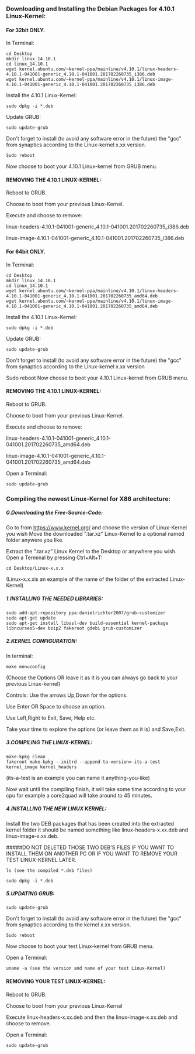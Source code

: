 ### Downloading and Installing the Debian Packages for 4.10.1 Linux-Kernel:

#### For 32bit ONLY.

In Terminal:

```
cd Desktop
mkdir linux_14.10.1
cd linux_14.10.1
wget kernel.ubuntu.com/~kernel-ppa/mainline/v4.10.1/linux-headers-4.10.1-041001-generic_4.10.1-041001.201702260735_i386.deb
wget kernel.ubuntu.com/~kernel-ppa/mainline/v4.10.1/linux-image-4.10.1-041001-generic_4.10.1-041001.201702260735_i386.deb
```

Install the 4.10.1 Linux-Kernel:

```
sudo dpkg -i *.deb
```

Update GRUB:

```
sudo update-grub
```

Don't forget to install (to avoid any software error in the future) the "gcc" from synaptics according to the Linux-kernel x.xx version.

```
Sudo reboot
```

Now choose to boot your 4.10.1 Linux-kernel from GRUB menu.

#### REMOVING THE 4.10.1 LINUX-KERNEL:

Reboot to GRUB.

Choose to boot from your previous Linux-Kernel.

Execute and choose to remove:

linux-headers-4.10.1-041001-generic_4.10.1-041001.201702260735_i386.deb

linux-image-4.10.1-041001-generic_4.10.1-041001.201702260735_i386.deb

#### For 64bit ONLY.

In Terminal:

```
cd Desktop
mkdir linux_14.10.1
cd linux_14.10.1
wget kernel.ubuntu.com/~kernel-ppa/mainline/v4.10.1/linux-headers-4.10.1-041001-generic_4.10.1-041001.201702260735_amd64.deb
wget kernel.ubuntu.com/~kernel-ppa/mainline/v4.10.1/linux-image-4.10.1-041001-generic_4.10.1-041001.201702260735_amd64.deb
```

Install the 4.10.1 Linux-Kernel:

```
sudo dpkg -i *.deb
```

Update GRUB:

```
sudo update-grub
```

Don't forget to install (to avoid any software error in the future) the "gcc" from synaptics according to the Linux-kernel x.xx version

Sudo reboot Now choose to boot your 4.10.1 Linux-kernel from GRUB menu.

#### REMOVING THE 4.10.1 LINUX-KERNEL:

Reboot to GRUB.

Choose to boot from your previous Linux-Kernel.

Execute and choose to remove:

linux-headers-4.10.1-041001-generic_4.10.1-041001.201702260735_amd64.deb

linux-image-4.10.1-041001-generic_4.10.1-041001.201702260735_amd64.deb

Open a Terminal:

```
sudo update-grub
```

### Compiling the newest Linux-Kernel for X86 architecture:

##### 0.Downloading the Free-Source-Code:

Go to from https://www.kernel.org/ and choose the version of Linux-Kernel you wish Move the downloaded ".tar.xz" Linux-Kernel to a optional named folder anywere you like.

Extract the ".tar.xz" Linux Kernel to the Desktop or anywhere you wish. Open a Terminal by pressing Ctrl+Alt+T:

```
cd Desktop/Linux-x.x.x
```

(Linux-x.x.xis an example of the name of the folder of the extracted Linux-Kernel)

##### 1.INSTALLING THE NEEDED LIBRARIES:

```
sudo add-apt-repository ppa:danielrichter2007/grub-customizer
sudo apt-get update
sudo apt-get install libssl-dev build-essential kernel-package libncurses5-dev bzip2 fakeroot gdebi grub-customizer
```

##### 2.KERNEL CONFIGURATION:

In terminal:

```
make menuconfig
```

(Choose the Options OR leave it as it is you can always go back to your previous Linux-kernel)

Controls: Use the arrows Up,Down for the options.

Use Enter OR Space to choose an option.

Use Left,Right to Exit, Save, Help etc.

Take your time to explore the options (or leave them as it is) and Save,Exit.

##### 3.COMPILING THE LINUX-KERNEL:

```
make-kpkg clean
fakeroot make-kpkg --initrd --append-to-version=-its-a-test kernel_image kernel_headers
```

(its-a-test is an example you can name it anything-you-like)

Now wait until the compiling finish, it will take some time according to your cpu for example a core2quad will take around to 45 minutes.

##### 4.INSTALLING THE NEW LINUX KERNEL:

Install the two DEB packages that has been created into the extracted kernel folder it should be named something like linux-headers-x.xx.deb and linux-image-x.xx.deb.

#####DO NOT DELETED THOSE TWO DEB'S FILES IF YOU WANT TO INSTALL THEM ON ANOTHER PC OR IF YOU WANT TO REMOVE YOUR TEST LINUX-KERNEL LATER.

```
ls (see the compiled *.deb files)

sudo dpkg -i *.deb
```

##### 5.UPDATING GRUB:

```
sudo update-grub
```

Don't forget to install (to avoid any software error in the future) the "gcc" from synaptics according to the kernel x.xx version.

```
Sudo reboot
```

Now choose to boot your test Linux-kernel from GRUB menu.

Open a Terminal:

```
uname -a (see the version and name of your test Linux-Kernel)
```

#### REMOVING YOUR TEST LINUX-KERNEL:

Reboot to GRUB.

Choose to boot from your previous Linux-Kernel

Execute linux-headers-x.xx.deb and then the linux-image-x.xx.deb and choose to remove.

Open a Terminal:

```
sudo update-grub
```
